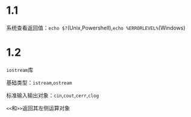 # 1.1
系统查看返回值：`echo $?`(Unix,Powershell),`echo %ERRORLEVEL%`(Windows)
# 1.2
`iostream`库

基础类型：`istream`,`ostream`

标准输入输出对象：`cin`,`cout`,`cerr`,`clog`

`<<`和`>>`返回其左侧运算对象